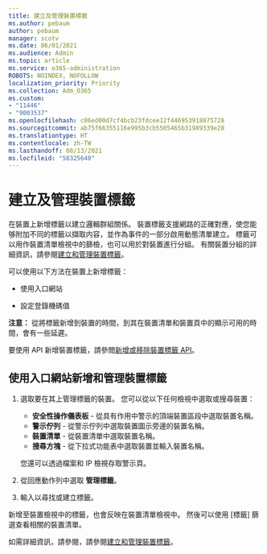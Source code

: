 ```yaml
---
title: 建立及管理裝置標籤
ms.author: pebaum
author: pebaum
manager: scotv
ms.date: 06/01/2021
ms.audience: Admin
ms.topic: article
ms.service: o365-administration
ROBOTS: NOINDEX, NOFOLLOW
localization_priority: Priority
ms.collection: Adm_O365
ms.custom:
- "11446"
- "9003537"
ms.openlocfilehash: c06ed00d7cf4bcb23fdcee12f446953918075728
ms.sourcegitcommit: ab75f66355116e995b3cb5505465b31989339e28
ms.translationtype: HT
ms.contentlocale: zh-TW
ms.lasthandoff: 08/13/2021
ms.locfileid: "58325640"
---
```

# <a name="create-and-manage-device-tags-or-groups"></a>建立及管理裝置標籤

在裝置上新增標籤以建立邏輯群組關係。 裝置標籤支援網路的正確對應，使您能够附加不同的標籤以擷取内容，並作為事件的一部分啟用動態清單建立。 標籤可以用作裝置清單檢視中的篩檢，也可以用於對裝置進行分組。 有關裝置分組的詳細資訊，請參閱[建立和管理裝置標籤](https://docs.microsoft.com/microsoft-365/security/defender-endpoint/machine-tags)。

可以使用以下方法在裝置上新增標籤：

- 使用入口網站

- 設定登錄機碼值
 
**注意：** 從將標籤新增到裝置的時間，到其在裝置清單和裝置頁中的顯示可用的時間，會有一些延遲。

要使用 API 新增裝置標籤，請參閲[新增或移除裝置標籤 API](https://docs.microsoft.com/microsoft-365/security/defender-endpoint/add-or-remove-machine-tags)。

## <a name="add-and-manage-device-tags-using-the-portal"></a>使用入口網站新增和管理裝置標籤

1. 選取要在其上管理標籤的裝置。 您可以從以下任何檢視中選取或搜尋裝置：

    - **安全性操作儀表板** - 從具有作用中警示的頂端裝置區段中選取裝置名稱。
    - **警示佇列** - 從警示佇列中選取裝置圖示旁邊的裝置名稱。
    - **裝置清單** - 從裝置清單中選取裝置名稱。
    - **搜尋方塊** - 從下拉式功能表中選取裝置並輸入裝置名稱。

    您還可以透過檔案和 IP 檢視存取警示頁。

1. 從回應動作列中選取 **管理標籤**。

1. 輸入以尋找或建立標籤。

新增至裝置檢視中的標籤，也會反映在裝置清單檢視中。 然後可以使用 [標籤] 篩選查看相關的裝置清單。

如需詳細資訊，請參閱，請參閱[建立和管理裝置標籤](https://docs.microsoft.com/microsoft-365/security/defender-endpoint/machine-tags)。